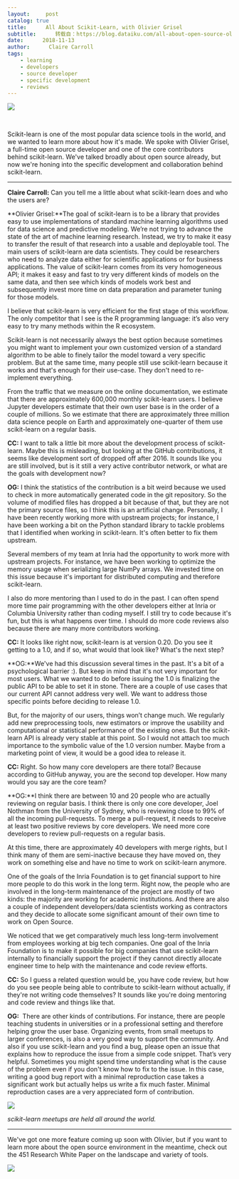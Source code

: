 ```yaml
---
layout:     post
catalog: true
title:      All About Scikit-Learn, with Olivier Grisel
subtitle:      转载自：https://blog.dataiku.com/all-about-open-source-olivier
date:      2018-11-13
author:      Claire Carroll
tags:
    - learning
    - developers
    - source developer
    - specific development
    - reviews
---
```


**![](https://blog.dataiku.com/hs-fs/hubfs/olivier.png?t=1542141162680&width=192&name=olivier.png)**

 

Scikit-learn is one of the most popular data science tools in the world, and we wanted to learn more about how it's made. We spoke with Olivier Grisel, a full-time open source developer and one of the core contributors behind scikit-learn. We've talked broadly about open source already, but now we're honing into the specific development and collaboration behind scikit-learn.



---

**Claire Carroll:** Can you tell me a little about what scikit-learn does and who the users are?

**Olivier Grisel:**The goal of scikit-learn is to be a library that provides easy to use implementations of standard machine learning algorithms used for data science and predictive modeling. We’re not trying to advance the state of the art of machine learning research. Instead, we try to make it easy to transfer the result of that research into a usable and deployable tool. The main users of scikit-learn are data scientists. They could be researchers who need to analyze data either for scientific applications or for business applications. The value of scikit-learn comes from its very homogeneous API; it makes it easy and fast to try very different kinds of models on the same data, and then see which kinds of models work best and subsequently invest more time on data preparation and parameter tuning for those models.

I believe that scikit-learn is very efficient for the first stage of this workflow. The only competitor that I see is the R programming language: it’s also very easy to try many methods within the R ecosystem.

Scikit-learn is not necessarily always the best option because sometimes you might want to implement your own customized version of a standard algorithm to be able to finely tailor the model toward a very specific problem. But at the same time, many people still use scikit-learn because it works and that's enough for their use-case. They don't need to re-implement everything.

From the traffic that we measure on the online documentation, we estimate that there are approximately 600,000 monthly scikit-learn users. I believe Jupyter developers estimate that their own user base is in the order of a couple of millions. So we estimate that there are approximately three million data science people on Earth and approximately one-quarter of them use scikit-learn on a regular basis.

**CC:** I want to talk a little bit more about the development process of scikit-learn. Maybe this is misleading, but looking at the GitHub contributions, it seems like development sort of dropped off after 2016. It sounds like you are still involved, but is it still a very active contributor network, or what are the goals with development now?

**OG:** I think the statistics of the contribution is a bit weird because we used to check in more automatically generated code in the git repository. So the volume of modified files has dropped a bit because of that, but they are not the primary source files, so I think this is an artificial change. Personally, I have been recently working more with upstream projects; for instance, I have been working a bit on the Python standard library to tackle problems that I identified when working in scikit-learn. It's often better to fix them upstream.

Several members of my team at Inria had the opportunity to work more with upstream projects. For instance, we have been working to optimize the memory usage when serializing large NumPy arrays. We invested time on this issue because it's important for distributed computing and therefore scikit-learn.

I also do more mentoring than I used to do in the past. I can often spend more time pair programming with the other developers either at Inria or Columbia University rather than coding myself. I still try to code because it's fun, but this is what happens over time. I should do more code reviews also because there are many more contributors working.

**CC:** It looks like right now, scikit-learn is at version 0.20. Do you see it getting to a 1.0, and if so, what would that look like? What's the next step?

**OG:**We've had this discussion several times in the past. It's a bit of a psychological barrier :). But keep in mind that it's not very important for most users. What we wanted to do before issuing the 1.0 is finalizing the public API to be able to set it in stone. There are a couple of use cases that our current API cannot address very well. We want to address those specific points before deciding to release 1.0.

But, for the majority of our users, things won’t change much. We regularly add new preprocessing tools, new estimators or improve the usability and computational or statistical performance of the existing ones. But the scikit-learn API is already very stable at this point. So I would not attach too much importance to the symbolic value of the 1.0 version number. Maybe from a marketing point of view, it would be a good idea to release it.

**CC:** Right. So how many core developers are there total? Because according to GitHub anyway, you are the second top developer. How many would you say are the core team?

**OG:**I think there are between 10 and 20 people who are actually reviewing on regular basis. I think there is only one core developer, Joel Nothman from the University of Sydney, who is reviewing close to 99% of all the incoming pull-requests. To merge a pull-request, it needs to receive at least two positive reviews by core developers. We need more core developers to review pull-requests on a regular basis.

At this time, there are approximately 40 developers with merge rights, but I think many of them are semi-inactive because they have moved on, they work on something else and have no time to work on scikit-learn anymore.

One of the goals of the Inria Foundation is to get financial support to hire more people to do this work in the long term. Right now, the people who are involved in the long-term maintenance of the project are mostly of two kinds: the majority are working for academic institutions. And there are also a couple of independent developers/data scientists working as contractors and they decide to allocate some significant amount of their own time to work on Open Source.

We noticed that we get comparatively much less long-term involvement from employees working at big tech companies. One goal of the Inria Foundation is to make it possible for big companies that use scikit-learn internally to financially support the project if they cannot directly allocate engineer time to help with the maintenance and code review efforts.

**CC:** So I guess a related question would be, you have code review, but how do you see people being able to contribute to scikit-learn without actually, if they're not writing code themselves? It sounds like you're doing mentoring and code review and things like that.

**OG:**  There are other kinds of contributions. For instance, there are people teaching students in universities or in a professional setting and therefore helping grow the user base. Organizing events, from small meetups to larger conferences, is also a very good way to support the community. And also if you use scikit-learn and you find a bug, please open an issue that explains how to reproduce the issue from a simple code snippet. That’s very helpful. Sometimes you might spend time understanding what is the cause of the problem even if you don't know how to fix to the issue. In this case, writing a good bug report with a minimal reproduction case takes a significant work but actually helps us write a fix much faster. Minimal reproduction cases are a very appreciated form of contribution.

![](https://blog.dataiku.com/hs-fs/hubfs/Screen%20Shot%202018-11-12%20at%201.33.28%20PM.png?t=1542141162680&width=600&name=Screen%20Shot%202018-11-12%20at%201.33.28%20PM.png)


*scikit-learn meetups are held all around the world.*

---

We've got one more feature coming up soon with Olivier, but if you want to learn more about the open source environment in the meantime, check out the 451 Research White Paper on the landscape and variety of tools.

![](https://no-cache.hubspot.com/cta/default/2123903/67103da4-db26-4247-8518-807b0b16049e.png)

